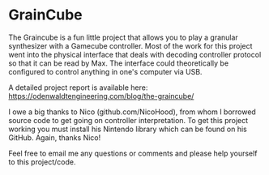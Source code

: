 # GrainCube

The Graincube is a fun little project that allows you to play a granular synthesizer with a Gamecube controller. Most of the work for this project went into the physical interface that deals with decoding controller protocol so that it can be read by Max. The interface could theoretically be configured to control anything in one's computer via USB. 

A detailed project report is available here: https://odenwaldtengineering.com/blog/the-graincube/

I owe a big thanks to Nico (github.com/NicoHood), from whom I borrowed source code to get going on controller interpretation. To get this project working you must install his Nintendo library which can be found on his GitHub. Again, thanks Nico!

Feel free to email me any questions or comments and please help yourself to this project/code.
